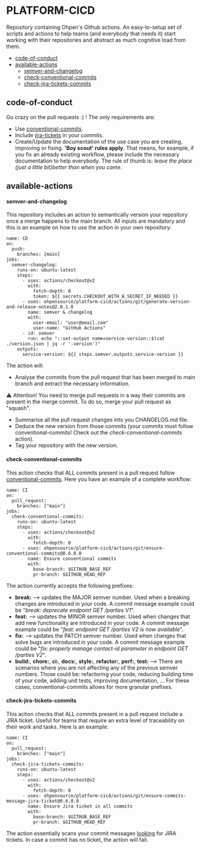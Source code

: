# PLATFORM-CICD

Repository containing Ohpen's Github actions. An easy-to-setup set of scripts and actions to help teams (and everybody that needs it) start working with their repositories and abstract as much cognitive load from them.

- [code-of-conduct](#code-of-conduct)
- [available-actions](#available-actions)
  - [semver-and-changelog](#semver-and-changelog)
  - [check-conventional-commits](#check-conventional-commits)
  - [check-jira-tickets-commits](#check-jira-tickets-commits)

## code-of-conduct

Go crazy on the pull requests :) ! The only requirements are:

- Use [conventional-commits](#check-conventional-commits).
- Include [jira-tickets](#check-jira-tickets-commits) in your commits.
- Create/Update the documentation of the use case you are creating, improving or fixing. **'Boy scout' rules apply**. That means, for example, if you fix an already existing workflow, please include the necessary documentation to help everybody. The rule of thumb is: _leave the place (just a little bit)better than when you came_.

## available-actions

#### semver-and-changelog

This repository includes an action to semantically version your repository once a merge happens to the main branch. All inputs are mandatory and this is an example on how to use the action in your own repository:

```
name: CD
on:
  push:
    branches: [main]
jobs:
  semver-changelog:
    runs-on: ubuntu-latest
    steps:
      - uses: actions/checkout@v2
        with:
          fetch-depth: 0
          token: ${{ secrets.CHECKOUT_WITH_A_SECRET_IF_NEEDED }}
      - uses: ohpensource/platform-cicd/actions/git/generate-version-and-release-notes@2.0.1.0
        name: semver & changelog
        with:
          user-email: "user@email.com"
          user-name: "GitHub Actions"
      - id: semver
        run: echo "::set-output name=service-version::$(cat ./version.json | jq -r '.version')"
    outputs:
      service-version: ${{ steps.semver.outputs.service-version }}
```

The action will:

- Analyse the commits from the pull request that has been merged to main branch and extract the necessary information.

:warning: Attention! You need to merge pull requests in a way their commits are present in the merge commit. To do so, merge your pull request as "squash".

- Summarise all the pull request changes into you CHANGELOG.md file.
- Deduce the new version from those commits (your commits must follow conventional-commits! Check out the _check-conventional-commits_ action).
- Tag your repository with the new version.

#### check-conventional-commits

This action checks that ALL commits present in a pull request follow [conventional-commits](https://www.conventionalcommits.org/en/v1.0.0/). Here you have an example of a complete workflow:

```
name: CI
on:
  pull_request:
    branches: ["main"]
jobs:
  check-conventional-commits:
    runs-on: ubuntu-latest
    steps:
      - uses: actions/checkout@v2
        with:
          fetch-depth: 0
      - uses: ohpensource/platform-cicd/actions/git/ensure-conventional-commits@0.6.0.0
        name: Ensure conventional commits
        with:
          base-branch: $GITHUB_BASE_REF
          pr-branch: $GITHUB_HEAD_REF
```

The action currently accepts the following prefixes:

- **break:** --> updates the MAJOR semver number. Used when a breaking changes are introduced in your code. A commit message example could be "_break: deprecate endpoint GET /parties V1_".
- **feat:** --> updates the MINOR semver number. Used when changes that add new functionality are introduced in your code. A commit message example could be "_feat: endpoint GET /parties V2 is now available_".
- **fix:** --> updates the PATCH semver number. Used when changes that solve bugs are introduced in your code. A commit message example could be "_fix: properly manage contact-id parameter in endpoint GET /parties V2_".
- **build:**, **chore:**, **ci:**, **docs:**, **style:**, **refactor:**, **perf:**, **test:** --> There are scenarios where you are not affecting any of the previous semver numbers. Those could be: refactoring your code, reducing building time of your code, adding unit tests, improving documentation, ... For these cases, conventional-commits allows for more granular prefixes.

#### check-jira-tickets-commits

This action checks that ALL commits present in a pull request include a JIRA ticket. Useful for teams that require an extra level of traceability on their work and tasks. Here is an example:

```
name: CI
on:
  pull_request:
    branches: ["main"]
jobs:
  check-jira-tickets-commits:
    runs-on: ubuntu-latest
    steps:
      - uses: actions/checkout@v2
        with:
          fetch-depth: 0
      - uses: ohpensource/platform-cicd/actions/git/ensure-commits-message-jira-ticket@0.6.0.0
        name: Ensure Jira ticket in all commits
        with:
          base-branch: $GITHUB_BASE_REF
          pr-branch: $GITHUB_HEAD_REF
```

The action essentially scans your commit messages [looking](https://stackoverflow.com/questions/19322669/regular-expression-for-a-jira-identifier) for JIRA tickets. In case a commit has no ticket, the action will fail.

